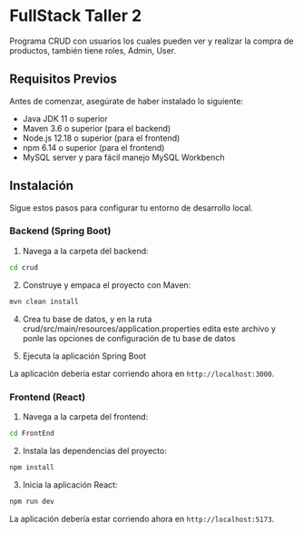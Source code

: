 # FullStack Taller 2

Programa CRUD con usuarios los cuales pueden ver y realizar la compra de productos, también tiene roles, Admin, User.

## Requisitos Previos

Antes de comenzar, asegúrate de haber instalado lo siguiente:
- Java JDK 11 o superior
- Maven 3.6 o superior (para el backend)
- Node.js 12.18 o superior (para el frontend)
- npm 6.14 o superior (para el frontend)
- MySQL server y para fácil manejo MySQL Workbench
## Instalación

Sigue estos pasos para configurar tu entorno de desarrollo local.

### Backend (Spring Boot)

1. Navega a la carpeta del backend:
```bash
cd crud
```
2. Construye y empaca el proyecto con Maven:
```bash
mvn clean install
```

4. Crea tu base de datos, y en la ruta crud/src/main/resources/application.properties edita este archivo y ponle las opciones de configuración de tu base de datos

5. Ejecuta la aplicación Spring Boot

La aplicación debería estar corriendo ahora en `http://localhost:3000`.

### Frontend (React)

1. Navega a la carpeta del frontend:
```bash
cd FrontEnd
```

2. Instala las dependencias del proyecto:
```bash
npm install
```

3. Inicia la aplicación React:
```bash
npm run dev
```
La aplicación debería estar corriendo ahora en `http://localhost:5173`.
